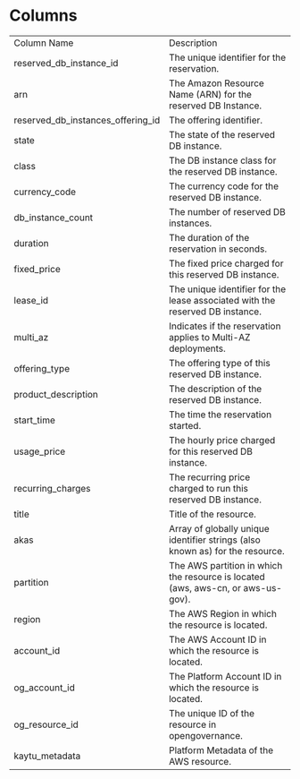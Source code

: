 # Columns  

<table>
	<tr><td>Column Name</td><td>Description</td></tr>
	<tr><td>reserved_db_instance_id</td><td>The unique identifier for the reservation.</td></tr>
	<tr><td>arn</td><td>The Amazon Resource Name (ARN) for the reserved DB Instance.</td></tr>
	<tr><td>reserved_db_instances_offering_id</td><td>The offering identifier.</td></tr>
	<tr><td>state</td><td>The state of the reserved DB instance.</td></tr>
	<tr><td>class</td><td>The DB instance class for the reserved DB instance.</td></tr>
	<tr><td>currency_code</td><td>The currency code for the reserved DB instance.</td></tr>
	<tr><td>db_instance_count</td><td>The number of reserved DB instances.</td></tr>
	<tr><td>duration</td><td>The duration of the reservation in seconds.</td></tr>
	<tr><td>fixed_price</td><td>The fixed price charged for this reserved DB instance.</td></tr>
	<tr><td>lease_id</td><td>The unique identifier for the lease associated with the reserved DB instance.</td></tr>
	<tr><td>multi_az</td><td>Indicates if the reservation applies to Multi-AZ deployments.</td></tr>
	<tr><td>offering_type</td><td>The offering type of this reserved DB instance.</td></tr>
	<tr><td>product_description</td><td>The description of the reserved DB instance.</td></tr>
	<tr><td>start_time</td><td>The time the reservation started.</td></tr>
	<tr><td>usage_price</td><td>The hourly price charged for this reserved DB instance.</td></tr>
	<tr><td>recurring_charges</td><td>The recurring price charged to run this reserved DB instance.</td></tr>
	<tr><td>title</td><td>Title of the resource.</td></tr>
	<tr><td>akas</td><td>Array of globally unique identifier strings (also known as) for the resource.</td></tr>
	<tr><td>partition</td><td>The AWS partition in which the resource is located (aws, aws-cn, or aws-us-gov).</td></tr>
	<tr><td>region</td><td>The AWS Region in which the resource is located.</td></tr>
	<tr><td>account_id</td><td>The AWS Account ID in which the resource is located.</td></tr>
	<tr><td>og_account_id</td><td>The Platform Account ID in which the resource is located.</td></tr>
	<tr><td>og_resource_id</td><td>The unique ID of the resource in opengovernance.</td></tr>
	<tr><td>kaytu_metadata</td><td>Platform Metadata of the AWS resource.</td></tr>
</table>